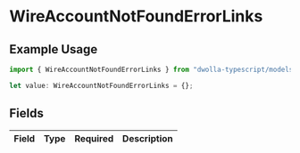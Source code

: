 # WireAccountNotFoundErrorLinks

## Example Usage

```typescript
import { WireAccountNotFoundErrorLinks } from "dwolla-typescript/models";

let value: WireAccountNotFoundErrorLinks = {};
```

## Fields

| Field       | Type        | Required    | Description |
| ----------- | ----------- | ----------- | ----------- |